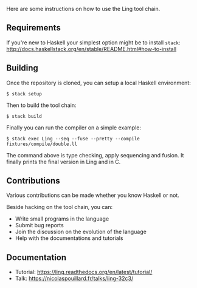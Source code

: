 Here are some instructions on how to use the Ling tool chain.

## Requirements

If you're new to Haskell your simplest option might be to install `stack`: http://docs.haskellstack.org/en/stable/README.html#how-to-install

## Building

Once the repository is cloned, you can setup a local Haskell environment:

```
$ stack setup
```

Then to build the tool chain:

```
$ stack build
```

Finally you can run the compiler on a simple example:

```
$ stack exec Ling --seq --fuse --pretty --compile fixtures/compile/double.ll
```

The command above is type checking, apply sequencing and fusion. It finally
prints the final version in Ling and in C.

## Contributions

Various contributions can be made whether you know Haskell or not.

Beside hacking on the tool chain, you can:

* Write small programs in the language
* Submit bug reports
* Join the discussion on the evolution of the language
* Help with the documentations and tutorials

## Documentation

* Tutorial: https://ling.readthedocs.org/en/latest/tutorial/
* Talk: https://nicolaspouillard.fr/talks/ling-32c3/
